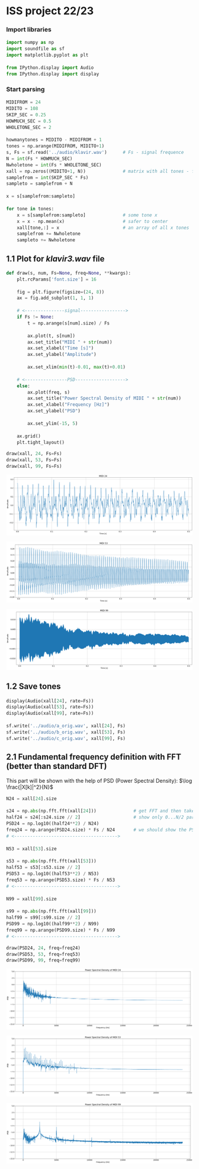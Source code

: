 # ISS project 22/23

### Import libraries


```python
import numpy as np
import soundfile as sf
import matplotlib.pyplot as plt

from IPython.display import Audio
from IPython.display import display
```

### Start parsing


```python
MIDIFROM = 24
MIDITO = 108
SKIP_SEC = 0.25
HOWMUCH_SEC = 0.5
WHOLETONE_SEC = 2

howmanytones = MIDITO - MIDIFROM + 1
tones = np.arange(MIDIFROM, MIDITO+1)
s, Fs = sf.read('../audio/klavir.wav')      # Fs - signal frequence
N = int(Fs * HOWMUCH_SEC)
Nwholetone = int(Fs * WHOLETONE_SEC)        
xall = np.zeros((MIDITO+1, N))              # matrix with all tones - first signals empty
samplefrom = int(SKIP_SEC * Fs)
sampleto = samplefrom + N

x = s[samplefrom:sampleto]

for tone in tones:
    x = s[samplefrom:sampleto]              # some tone x
    x = x - np.mean(x)                      # safer to center
    xall[tone,:] = x                        # an array of all x tones
    samplefrom += Nwholetone
    sampleto += Nwholetone
```

## 1.1 Plot for *klavir3.wav* file


```python
def draw(s, num, Fs=None, freq=None, **kwargs):
    plt.rcParams['font.size'] = 16
    
    fig = plt.figure(figsize=(24, 8))
    ax = fig.add_subplot(1, 1, 1)
    
    # <---------------signal----------------->
    if Fs != None:
        t = np.arange(s[num].size) / Fs
        
        ax.plot(t, s[num])
        ax.set_title("MIDI " + str(num))
        ax.set_xlabel("Time [s]")
        ax.set_ylabel("Amplitude")
        
        ax.set_xlim(min(t)-0.01, max(t)+0.01)
    
    # <----------------PSD------------------->
    else:
        ax.plot(freq, s)
        ax.set_title("Power Spectral Density of MIDI " + str(num))
        ax.set_xlabel("Frequency [Hz]")
        ax.set_ylabel("PSD")
        
        ax.set_ylim(-15, 5)
    
    ax.grid()
    plt.tight_layout()
```


```python
draw(xall, 24, Fs=Fs)
draw(xall, 53, Fs=Fs)
draw(xall, 99, Fs=Fs)
```


    
![png](img/main_7_0.png)
    



    
![png](img/main_7_1.png)
    



    
![png](img/main_7_2.png)
    


## 1.2 Save tones


```python
display(Audio(xall[24], rate=Fs))
display(Audio(xall[53], rate=Fs))
display(Audio(xall[99], rate=Fs))

sf.write('../audio/a_orig.wav', xall[24], Fs)
sf.write('../audio/b_orig.wav', xall[53], Fs)
sf.write('../audio/c_orig.wav', xall[99], Fs)
```


## 2.1 Fundamental frequency definition with FFT (better than standard DFT)

This part will be shown with the help of PSD (Power Spectral Density): $\log \frac{|X[k]|^2}{N}$


```python
N24 = xall[24].size

s24 = np.abs(np.fft.fft(xall[24]))              # get FFT and then take its modulo
half24 = s24[:s24.size // 2]                    # show only 0...N/2 part, because of symmetricity
PSD24 = np.log10((half24**2) / N24)
freq24 = np.arange(PSD24.size) * Fs / N24       # we should show the PSD with frequency of signal (25000) at graph
# <--------------------------------------->

N53 = xall[53].size

s53 = np.abs(np.fft.fft(xall[53]))
half53 = s53[:s53.size // 2]
PSD53 = np.log10((half53**2) / N53)
freq53 = np.arange(PSD53.size) * Fs / N53
# <--------------------------------------->

N99 = xall[99].size

s99 = np.abs(np.fft.fft(xall[99]))
half99 = s99[:s99.size // 2]
PSD99 = np.log10((half99**2) / N99)
freq99 = np.arange(PSD99.size) * Fs / N99
# <--------------------------------------->
```


```python
draw(PSD24, 24, freq=freq24)
draw(PSD53, 53, freq=freq53)
draw(PSD99, 99, freq=freq99)
```


    
![png](img/main_13_0.png)
    



    
![png](img/main_13_1.png)
    



    
![png](img/main_13_2.png)
    


<!-- Link on the next line contains values of F for each MIDI tone: </br>
https://www.fit.vutbr.cz/study/courses/ISS/public/proj2022-23/midi.txt
So for the reference: </br>
MIDI 24: F = 32.70 </br>
MIDI 53: F = 3174.61 </br>
MIDI 99: F = 2489.02 </br> -->

